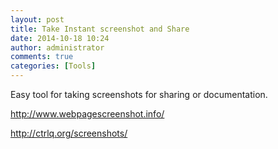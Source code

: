 ```yaml
---
layout: post
title: Take Instant screenshot and Share
date: 2014-10-18 10:24
author: administrator
comments: true
categories: [Tools]
---
```

Easy tool for taking screenshots for sharing or documentation.

http://www.webpagescreenshot.info/

http://ctrlq.org/screenshots/
